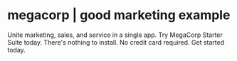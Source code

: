 # megacorp | good marketing example

Unite marketing, sales, and service in a single app. Try MegaCorp Starter Suite today. There's nothing to install. No credit card required. Get started today.

